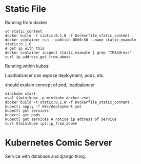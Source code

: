 # Static File
Running from docker

```
cd static_content
docker build -t static:0.1.0 -f Dockerfile_static_content .
docker container run --publish 8000:80 --name static_example static:0.1.0
# get ip with this
docker container inspect static_example | grep "IPAddress"
curl ip_address_got_from_above
```

Running within kubes:

Loadbalancer can expose deployment, pods, etc.

should explain concept of pod, loadbalancer

```
minikube start
eval $(minikube -p minikube docker-env)
docker build -t static:0.1.0 -f Dockerfile_static_content .
kubectl apply -f k8s/deployment.yml
kubectl get services
kubectl get pods
kubectl get services # notice ip address of service
curl $(minikube ip):ip_from_above
```

# Kubernetes Comic Server
Service with database and django thing.
